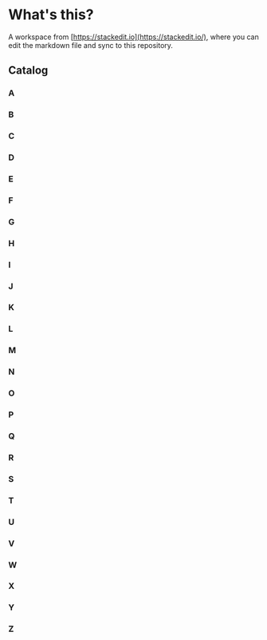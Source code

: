 # What's this?
A workspace from [https://stackedit.io](https://stackedit.io/), where you can edit the markdown file and sync to this repository.

## Catalog

### A

### B

### C

### D

### E

### F

### G

### H

### I

### J

### K

### L

### M

### N

### O

### P

### Q

### R

### S

### T

### U

### V

### W

### X

### Y

### Z
<!--stackedit_data:
eyJoaXN0b3J5IjpbMTE4NzQxNjIwNywtMTU4MTg5Nzk1NywtOT
Q0Nzg4MjMxLDE1MjYyNDk2ODldfQ==
-->